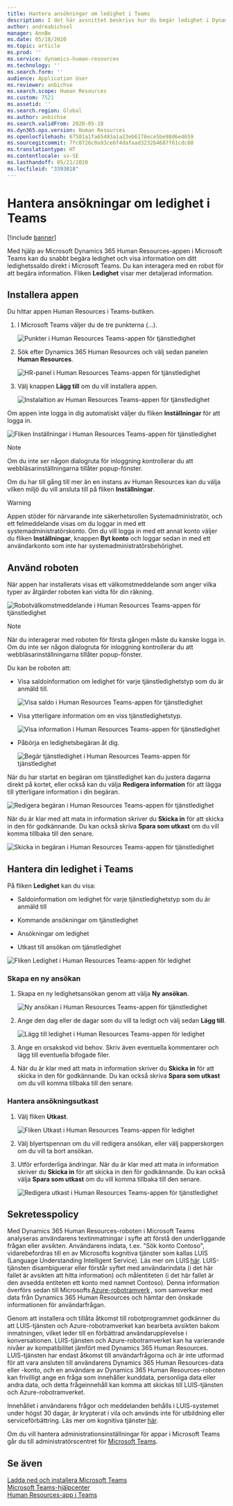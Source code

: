 ```yaml
---
title: Hantera ansökningar om ledighet i Teams
description: I det här avsnittet beskrivs hur du begär ledighet i Dynamics 365 Human Resources-appen i Microsoft Teams.
author: andreabichsel
manager: AnnBe
ms.date: 05/18/2020
ms.topic: article
ms.prod: ''
ms.service: dynamics-human-resources
ms.technology: ''
ms.search.form: ''
audience: Application User
ms.reviewer: anbichse
ms.search.scope: Human Resources
ms.custom: 7521
ms.assetid: ''
ms.search.region: Global
ms.author: anbichse
ms.search.validFrom: 2020-05-18
ms.dyn365.ops.version: Human Resources
ms.openlocfilehash: 67501a1fa65493a1a23eb6176ece5be98d6e4659
ms.sourcegitcommit: 7fc0726c0a93ce6f4dafaad3232b4687f61cdc88
ms.translationtype: HT
ms.contentlocale: sv-SE
ms.lasthandoff: 05/21/2020
ms.locfileid: "3393018"
---
```

# <a name="manage-leave-requests-in-teams"></a>Hantera ansökningar om ledighet i Teams

[!include [banner](includes/preview-feature.md)]

Med hjälp av Microsoft Dynamics 365 Human Resources-appen i Microsoft Teams kan du snabbt begära ledighet och visa information om ditt ledighetssaldo direkt i Microsoft Teams. Du kan interagera med en robot för att begära information. Fliken **Ledighet** visar mer detaljerad information.

## <a name="install-the-app"></a>Installera appen

Du hittar appen Human Resources i Teams-butiken.

1. I Microsoft Teams väljer du de tre punkterna (...).

   ![Punkter i Human Resources Teams-appen för tjänstledighet](./media/hr-teams-leave-app-ellipses.png)
 
2. Sök efter Dynamics 365 Human Resources och välj sedan panelen **Human Resources**.

   ![HR-panel i Human Resources Teams-appen för tjänstledighet](./media/hr-teams-leave-app-human-resources-tile.png)

3. Välj knappen **Lägg till** om du vill installera appen.

   ![Instalaltion av Human Resources Teams-appen för tjänstledighet](./media/hr-teams-leave-app-in-store.png)

Om appen inte logga in dig automatiskt väljer du fliken **Inställningar** för att logga in.

![Fliken Inställningar i Human Resources Teams-appen för tjänstledighet](./media/hr-teams-leave-app-settings-tab.png)

> [!NOTE]
> Om du inte ser någon dialogruta för inloggning kontrollerar du att webbläsarinställningarna tillåter popup-fönster. 

Om du har till gång till mer än en instans av Human Resources kan du välja vilken miljö du vill ansluta till på fliken **Inställningar**.

> [!WARNING]
> Appen stöder för närvarande inte säkerhetsrollen Systemadministratör, och ett felmeddelande visas om du loggar in med ett systemadministratörskonto. Om du vill logga in med ett annat konto väljer du fliken **Inställningar**, knappen **Byt konto** och loggar sedan in med ett användarkonto som inte har systemadministratörsbehörighet.
 
## <a name="use-the-bot"></a>Använd roboten

När appen har installerats visas ett välkomstmeddelande som anger vilka typer av åtgärder roboten kan vidta för din räkning.

![Robotvälkomstmeddelande i Human Resources Teams-appen för tjänstledighet](./media/hr-teams-leave-app-bot.png)
 
> [!NOTE]
> När du interagerar med roboten för första gången måste du kanske logga in. Om du inte ser någon dialogruta för inloggning kontrollerar du att webbläsarinställningarna tillåter popup-fönster.

Du kan be roboten att:

- Visa saldoinformation om ledighet för varje tjänstledighetstyp som du är anmäld till.

   ![Visa saldo i Human Resources Teams-appen för tjänstledighet](./media/hr-teams-leave-app-bot-balances.png)
 
- Visa ytterligare information om en viss tjänstledighetstyp.

   ![Visa information i Human Resources Teams-appen för tjänstledighet](./media/hr-teams-leave-app-bot-details.png)

- Påbörja en ledighetsbegäran åt dig.

   ![Begär tjänstledighet i Human Resources Teams-appen för tjänstledighet](./media/hr-teams-leave-app-bot-request.png)
 
När du har startat en begäran om tjänstledighet kan du justera dagarna direkt på kortet, eller också kan du välja **Redigera information** för att lägga till ytterligare information i din begäran.

![Redigera begäran i Human Resources Teams-appen för tjänstledighet](./media/hr-teams-leave-app-bot-edit.png)
 
När du är klar med att mata in information skriver du **Skicka in** för att skicka in den för godkännande. Du kan också skriva **Spara som utkast** om du vill komma tillbaka till den senare.

![Skicka in begäran i Human Resources Teams-appen för tjänstledighet](./media/hr-teams-leave-app-bot-submit.png)

## <a name="manage-your-leave-in-teams"></a>Hantera din ledighet i Teams

På fliken **Ledighet** kan du visa:

- Saldoinformation om ledighet för varje tjänstledighetstyp som du är anmäld till

- Kommande ansökningar om tjänstledighet

- Ansökningar om ledighet

- Utkast till ansökan om tjänstledighet

![Fliken Ledighet i Human Resources Teams-appen för ledighet](./media/hr-teams-leave-app-timeoff-tab.png)
 
### <a name="create-a-new-request"></a>Skapa en ny ansökan

1. Skapa en ny ledighetsansökan genom att välja **Ny ansökan**.

   ![Ny ansökan i Human Resources Teams-appen för tjänstledighet](./media/hr-teams-leave-app-timeoff-tab-new.png)

2. Ange den dag eller de dagar som du vill ta ledigt och välj sedan **Lägg till**.

   ![Lägg till ledighet i Human Resources Teams-appen för ledighet](./media/hr-teams-leave-app-timeoff-tab-add.png)

3. Ange en orsakskod vid behov. Skriv även eventuella kommentarer och lägg till eventuella bifogade filer.

4. När du är klar med att mata in information skriver du **Skicka in** för att skicka in den för godkännande. Du kan också skriva **Spara som utkast** om du vill komma tillbaka till den senare.

### <a name="manage-draft-requests"></a>Hantera ansökningsutkast

1. Välj fliken **Utkast**.

   ![Fliken Utkast i Human Resources Teams-appen för ledighet](./media/hr-teams-leave-app-drafts-tab.png)

2. Välj blyertspennan om du vill redigera ansökan, eller välj papperskorgen om du vill ta bort ansökan.

3. Utför erforderliga ändringar. När du är klar med att mata in information skriver du **Skicka in** för att skicka in den för godkännande. Du kan också välja **Spara som utkast** om du vill komma tillbaka till den senare.

   ![Redigera utkast i Human Resources Teams-appen för tjänstledighet](./media/hr-teams-leave-app-drafts-edit.png)
   
## <a name="privacy-notice"></a>Sekretesspolicy

Med Dynamics 365 Human Resources-roboten i Microsoft Teams analyseras användarens textinmatningar i syfte att förstå den underliggande frågan eller avsikten. Användarens indata, t.ex. "Sök konto Contoso", vidarebefordras till en av Microsofts kognitiva tjänster som kallas LUIS (Language Understanding Intelligent Service). Läs mer om LUIS [här](https://www.luis.ai/). LUIS-tjänsten disambiguerar eller förstår syftet med användarindata (i det här fallet är avsikten att hitta information) och målentiteten (i det här fallet är den avsedda entiteten ett konto med namnet Contoso). Denna information överförs sedan till Microsofts [Azure-robotramverk](https://azure.microsoft.com/services/bot-service/) , som samverkar med data från Dynamics 365 Human Resources och hämtar den önskade informationen för användarfrågan. 

Genom att installera och tillåta åtkomst till robotprogrammet godkänner du att LUIS-tjänsten och Azure-robotramverket kan bearbeta avsikten bakom inmatningen, vilket leder till en förbättrad användarupplevelse i konversationen. LUIS-tjänsten och Azure-robotramverket kan ha varierande nivåer av kompatibilitet jämfört med Dynamics 365 Human Resources. LUIS-tjänsten har endast åtkomst till användarfrågorna och är inte utformad för att vara ansluten till användarens Dynamics 365 Human Resources-data eller -konto, och en användare av Dynamics 365 Human Resources-roboten kan frivilligt ange en fråga som innehåller kunddata, personliga data eller andra data, och detta frågeinnehåll kan komma att skickas till LUIS-tjänsten och Azure-robotramverket. 

Innehållet i användarens frågor och meddelanden behålls i LUIS-systemet under högst 30 dagar, är krypterat i vila och används inte för utbildning eller serviceförbättring. Läs mer om kognitiva tjänster [här](https://azure.microsoft.com/services/cognitive-services/language-understanding-intelligent-service/). 

Om du vill hantera administrationsinställningar för appar i Microsoft Teams går du till administratörscentret för [Microsoft Teams](https://admin.teams.microsoft.com/). 

## <a name="see-also"></a>Se även

[Ladda ned och installera Microsoft Teams](https://support.office.com/article/download-and-install-microsoft-teams-422bf3aa-9ae8-46f1-83a2-e65720e1a34d)</br>
[Microsoft Teams-hjälpcenter](https://support.office.com/teams)</br>
[Human Resources-app i Teams](hr-admin-teams-leave-app.md)
